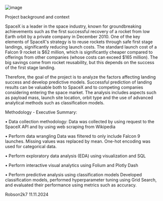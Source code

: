 ![image](https://github.com/user-attachments/assets/0f57b3a2-7f91-445d-ac88-5e54a81b187a)

Project background and context

SpaceX is a leader in the space industry, known for groundbreaking achievements such as the first successful recovery of a rocket from low Earth orbit by a private company in December 2010. One of the key elements of SpaceX's strategy is to reuse rockets through safe first stage landings, significantly reducing launch costs.
The standard launch cost of a Falcon 9 rocket is $62 million, which is significantly cheaper compared to offerings from other companies (whose costs can exceed $165 million). The big savings come from rocket reusability, but this depends on the success of the first stage landing.

Therefore, the goal of the project is to analyze the factors affecting landing success and develop predictive models. Successful prediction of landing results can be valuable both to SpaceX and to competing companies considering entering the space market. The analysis includes aspects such as payload mass, launch site location, orbit type and the use of advanced analytical methods such as classification models.

Methodology - Executive Summary:

•	Data collection methodology:
Data was collected by using request to the SpaceX API and by using web scraping from Wikipedia 

•	Perform data wrangling
Data was filtered to only include Falcon 9 launches. Missing values was replaced by mean. One-hot encoding was used for categorical data. 

•	Perform exploratory data analysis (EDA) using visualization and SQL

•	Perform interactive visual analytics using Folium and Plotly Dash

•	Perform predictive analysis using classification models
Developed classification models, performed hyperparameter tuning using Grid Search, and evaluated their performance using metrics such as accuracy.

Robson2k7
11.11.2024
